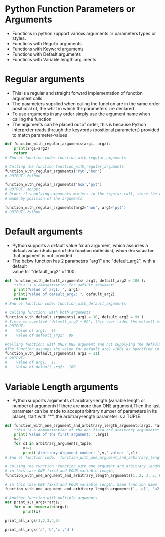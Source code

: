 
# Python Function Parameters or Arguments
* Functions in python support various arguments or parameters
  types or styles.
* Functions with Regular arguments
* Functions with Keyword arguments
* Functions with Default arguments
* Functions with Variable length arguments

# Regular arguments 
* This is a regular and straight forward implementation of function argument calls
* The parameters supplied when calling the function are in the same order
  positional of, the what in which the parameters are declared
* To use arguments in any order simply use the argument name when 
  calling the function
* The arguments can be placed out of order, this is because Python interpreter 
  reads through the keywords (positional parameters) provided to match
  parameter-values
```python
def function_with_regular_arguments(arg1, arg2):
    print(arg1+arg2)
    return
# End of function code: function_with_regular_arguments

# Calling the function function_with_regular_arguments
function_with_regular_arguments('Pyt','hon')
# OUTPUT: Python

function_with_regular_arguments('hon','pyt')
# OUTPUT: honpyt
# Order if supplying arguments matters in the regular call, since the calls are 
# made by position of the arguments

function_with_regular_arguments(arg2='hon', arg1='pyt')
# OUTPUT: Python
```

# Default arguments 
* Python supports a default value for an argument, which assumes a default value 
  (thats part of the function definition), when the value for that argument 
  is not provided
* The below function has 2 parameters "arg1" and "default_arg2", with a default  
  value for "default_arg2" of 100.
```python
def function_with_default_arguments( arg1, default_arg2 = 100 ):
    "This is a demonstration for default argument"
    print("Value of arg1: ", arg1)
    print("Value of default_arg2: ", default_arg2)
    return
# End of function code: function_with_default_arguments

# calling function: with both arguments 
function_with_default_arguments( arg1 = 10, default_arg2 = 99 )
# Since we supplied "default_arg2 = 99", this over rides the default value of 100
# OUTPUT:
#    Value of arg1:  10
#    Value of default_arg2:  99

#calling function: with ONLY ONE argument and not supplying the default argument
#The function assumes the value for default_arg2 =100( as specified in function code) 
function_with_default_arguments( arg1 = 11)
# OUTPUT:
#    Value of arg1:  11
#    Value of default_arg2:  100
```

# Variable Length arguments
* Python supports arguments of arbitrary-length (variable length or number of 
  arguments If there are more than ONE argument,Then the last parameter can be 
  made to accept arbitrary number of parameters in its place), start with "*",
  the arbitrary-length parameter is a TUPLE.
```python
def function_with_one_argument_and_arbitrary_length_arguments(arg1, *arbitrary_arguments_tuple):
    "This is a demonstration of the one fixed and arbitrary arguments"
    print('Value of the first argument: ',arg1)
    v=0
    for c1 in arbitrary_arguments_tuple:
        v+=1
        print('Arbitrary Argument number: ',v,' value: ',c1)
# End of function code:  function_with_one_argument_and_arbitrary_length_arguments

# calling the function "function_with_one_argument_and_arbitrary_length_arguments"
# in this case ONE fixed and FOUR variable length,
function_with_one_argument_and_arbitrary_length_arguments(1, 2, 3, 5, 6)

# in this case ONE fixed and FOUR variable length, Same function name
function_with_one_argument_and_arbitrary_length_arguments(1, 'a1', 'a2', 'a3', 'a4', 'a5', 'a6')

# Another function with multiple arguments
def print_all_args(*args):
    for x in enumerate(args):
        print(x)

print_all_args(1,2,3,4,5)

print_all_args('a','b','c','d')

```


